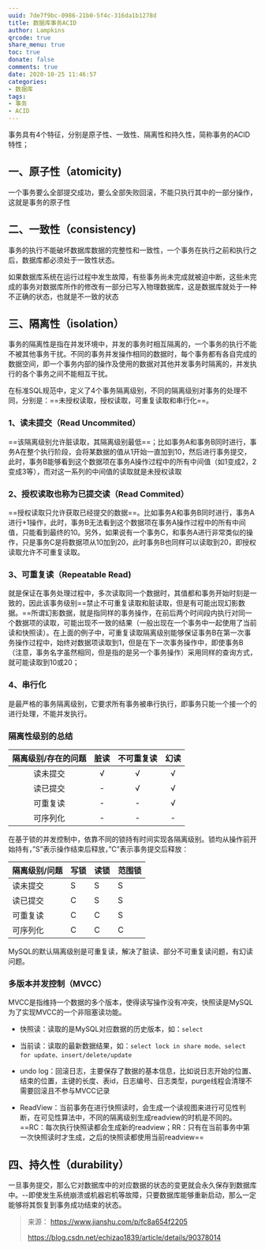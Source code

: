 ```yaml
---
uuid: 7de7f9bc-0986-21b0-5f4c-316da1b1278d
title: 数据库事务ACID
author: Lampkins
qrcode: true
share_menu: true
toc: true
donate: false
comments: true
date: 2020-10-25 11:46:57
categories:
- 数据库
tags:
- 事务
- ACID
---
```


事务具有4个特征，分别是原子性、一致性、隔离性和持久性，简称事务的ACID特性；


## 一、原子性（atomicity)

一个事务要么全部提交成功，要么全部失败回滚，不能只执行其中的一部分操作，这就是事务的原子性

## 二、一致性（consistency)

事务的执行不能破坏数据库数据的完整性和一致性，一个事务在执行之前和执行之后，数据库都必须处于一致性状态。

如果数据库系统在运行过程中发生故障，有些事务尚未完成就被迫中断，这些未完成的事务对数据库所作的修改有一部分已写入物理数据库，这是数据库就处于一种不正确的状态，也就是不一致的状态

## 三、隔离性（isolation）

事务的隔离性是指在并发环境中，并发的事务时相互隔离的，一个事务的执行不能不被其他事务干扰。不同的事务并发操作相同的数据时，每个事务都有各自完成的数据空间，即一个事务内部的操作及使用的数据对其他并发事务时隔离的，并发执行的各个事务之间不能相互干扰。

在标准SQL规范中，定义了4个事务隔离级别，不同的隔离级别对事务的处理不同，分别是：==未授权读取，授权读取，可重复读取和串行化==。

### 1、读未提交（Read Uncommited）

==该隔离级别允许脏读取，其隔离级别最低==；比如事务A和事务B同时进行，事务A在整个执行阶段，会将某数据的值从1开始一直加到10，然后进行事务提交，此时，事务B能够看到这个数据项在事务A操作过程中的所有中间值（如1变成2，2变成3等），而对这一系列的中间值的读取就是未授权读取

### 2、授权读取也称为已提交读（Read Commited）

==授权读取只允许获取已经提交的数据==。比如事务A和事务B同时进行，事务A进行+1操作，此时，事务B无法看到这个数据项在事务A操作过程中的所有中间值，只能看到最终的10。另外，如果说有一个事务C，和事务A进行非常类似的操作，只是事务C是将数据项从10加到20，此时事务B也同样可以读取到20，即授权读取允许不可重复读取。

### 3、可重复读（Repeatable Read)

就是保证在事务处理过程中，多次读取同一个数据时，其值都和事务开始时刻是一致的，因此该事务级别==禁止不可重复读取和脏读取，但是有可能出现幻影数据。==所谓幻影数据，就是指同样的事务操作，在前后两个时间段内执行对同一个数据项的读取，可能出现不一致的结果（一般出现在一个事务中一起使用了当前读和快照读）。在上面的例子中，可重复读取隔离级别能够保证事务B在第一次事务操作过程中，始终对数据项读取到1，但是在下一次事务操作中，即使事务B（注意，事务名字虽然相同，但是指的是另一个事务操作）采用同样的查询方式，就可能读取到10或20；

### 4、串行化

是最严格的事务隔离级别，它要求所有事务被串行执行，即事务只能一个接一个的进行处理，不能并发执行。

### 隔离性级别的总结

| 隔离级别/存在的问题 | 脏读 | 不可重复读 | 幻读 |
| :-----------------: | :--: | :--------: | :--: |
|      读未提交       |  √   |     √      |  √   |
|      读已提交       |  -   |     √      |  √   |
|      可重复读       |  -   |     -      |  √   |
|      可序列化       |  -   |     -      |  -   |

在基于锁的并发控制中，依靠不同的锁持有时间实现各隔离级别。锁均从操作前开始持有，”S”表示操作结束后释放，”C”表示事务提交后释放：

| 隔离级别/问题 | 写锁 | 读锁 | 范围锁 |
| :------------ | :--- | :--- | :----- |
| 读未提交      | S    | S    | S      |
| 读已提交      | C    | S    | S      |
| 可重复读      | C    | C    | S      |
| 可序列化      | C    | C    | C      |

MySQL的默认隔离级别是可重复读，解决了脏读、部分不可重复读问题，有幻读问题。

### 多版本并发控制（MVCC）

MVCC是指维持一个数据的多个版本，使得读写操作没有冲突，快照读是MySQL为了实现MVCC的一个非阻塞读功能。

* 快照读：读取的是MySQL对应数据的历史版本，如：`select`

* 当前读：读取的最新数据结果，如：`select lock in share mode、select for update、insert/delete/update`
* undo log：回滚日志，主要保存了数据的基本信息，比如说日志开始的位置、结束的位置，主键的长度、表id，日志编号、日志类型，purge线程会清理不需要回滚且不参与MVCC记录
* ReadView：当前事务在进行快照读时，会生成一个读视图来进行可见性判断，在可见性算法中，不同的隔离级别生成readview的时机是不同的。==RC：每次执行快照读都会生成新的readview；RR：只有在当前事务中第一次快照读时才生成，之后的快照读都使用当前readview==

## 四、持久性（durability）

一旦事务提交，那么它对数据库中的对应数据的状态的变更就会永久保存到数据库中。--即使发生系统崩溃或机器宕机等故障，只要数据库能够重新启动，那么一定能够将其恢复到事务成功结束的状态。





> 来源：
> https://www.jianshu.com/p/fc8a654f2205
>
> https://blog.csdn.net/echizao1839/article/details/90378014